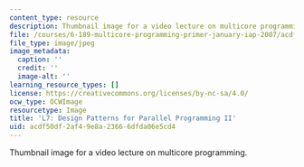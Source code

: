 ```yaml
---
content_type: resource
description: Thumbnail image for a video lecture on multicore programming.
file: /courses/6-189-multicore-programming-primer-january-iap-2007/acdf50df2af49e8a23666dfda06e5cd4_l7.jpg
file_type: image/jpeg
image_metadata:
  caption: ''
  credit: ''
  image-alt: ''
learning_resource_types: []
license: https://creativecommons.org/licenses/by-nc-sa/4.0/
ocw_type: OCWImage
resourcetype: Image
title: 'L7: Design Patterns for Parallel Programming II'
uid: acdf50df-2af4-9e8a-2366-6dfda06e5cd4
---
```

Thumbnail image for a video lecture on multicore programming.